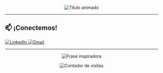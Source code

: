 <!-- Encabezado con animación -->
<p align="center">
  <img src="https://www.google.com/url?sa=i&url=https%3A%2F%2Fes.123rf.com%2Fphoto_231812748_adorable-pixel-art-penguin-standing-vector-illustration-design.html&psig=AOvVaw10mCHmbwx23Nr1NyIV6R92&ust=1745597375029000&source=images&cd=vfe&opi=89978449&ved=0CBUQjRxqFwoTCJit4qWH8YwDFQAAAAAdAAAAABAE" alt="Título animado" />
</p>


---

<!-- Sección: Contacto -->
## 📫 **¡Conectemos!**
<p align="left">
  <a href="www.linkedin.com/in/dscarlos" target="_blank">
    <img src="https://img.shields.io/badge/LinkedIn-0077B5?style=for-the-badge&logo=linkedin&logoColor=white" alt="LinkedIn"/>
  </a>
  <a href="mailto:litos@yellowpenguin.ninja">
    <img src="https://img.shields.io/badge/Gmail-D14836?style=for-the-badge&logo=gmail&logoColor=white" alt="Gmail"/>
  </a>
</p>

---

<!-- Pie de página con frase inspiradora -->
<p align="center">
  <img src="https://quotes-github-readme.vercel.app/api?type=horizontal&theme=radical&quote=El_backend_no_se_ve,_pero_se_siente.&author=Un_Dev_Anónimo" alt="Frase inspiradora"/>
</p>

<p align="center"> 
  <img src="https://komarev.com/ghpvc/?username=[TU_USERNAME]&label=👀+Visitantes&color=FFD700" alt="Contador de visitas"/>
</p>
